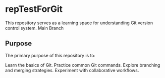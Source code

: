 # repTestForGit

This repository serves as a learning space for understanding Git version control system. Main Branch

## Purpose
The primary purpose of this repository is to:

Learn the basics of Git.
Practice common Git commands.
Explore branching and merging strategies.
Experiment with collaborative workflows.